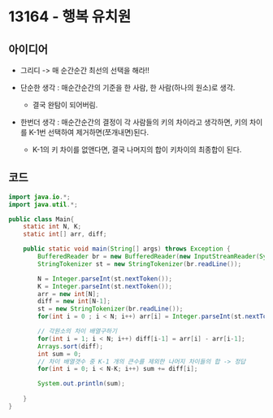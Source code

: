 # 13164 - 행복 유치원



## 아이디어

* 그리디 -> 매 순간순간 최선의 선택을 해라!!

* 단순한 생각 : 매순간순간의 기준을 한 사람, 한 사람(하나의 원소)로 생각.
    - 결국 완탐이 되어버림.

* 한번더 생각 : 매순간순간의 결정이 각 사람들의 키의 차이라고 생각하면, 키의 차이를 K-1번 선택하여 제거하면(쪼개내면)된다.
    - K-1의 키 차이를 없앤다면, 결국 나머지의 합이 키차이의 최종합이 된다.




## 코드

```java
import java.io.*;
import java.util.*;

public class Main{
    static int N, K;
    static int[] arr, diff;

    public static void main(String[] args) throws Exception {
        BufferedReader br = new BufferedReader(new InputStreamReader(System.in));
        StringTokenizer st = new StringTokenizer(br.readLine());

        N = Integer.parseInt(st.nextToken());
        K = Integer.parseInt(st.nextToken());
        arr = new int[N];
        diff = new int[N-1];
        st = new StringTokenizer(br.readLine());
        for(int i = 0 ; i < N; i++) arr[i] = Integer.parseInt(st.nextToken());

        // 각원소의 차이 배열구하기
        for(int i = 1; i < N; i++) diff[i-1] = arr[i] - arr[i-1];
        Arrays.sort(diff);
        int sum = 0;
        // 차이 배열갯수 중 K-1 개의 큰수를 제외한 나머지 차이들의 합 -> 정답
        for(int i = 0; i < N-K; i++) sum += diff[i];

        System.out.println(sum);
        
    }
}
```